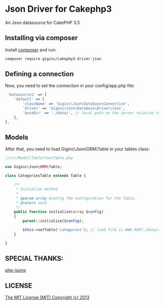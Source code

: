 Json Driver for Cakephp3
========

An Json datasource for CakePHP 3.5

## Installing via composer

Install [composer](http://getcomposer.org) and run:

```bash
composer require giginc/cakephp3-driver-json
```

## Defining a connection
Now, you need to set the connection in your config/app.php file:

```php
 'Datasources' => [
    'default' => [
        'className' => 'Giginc\Json\Database\Connection',
        'driver' => 'Giginc\Json\Database\Driver\Json',
        'baseDir' => './data/', // local path on the server relative to WWW_ROOT
    ],
],
```

## Models
After that, you need to load Giginc\Json\ORM\Table in your tables class:

```php
//src/Model/Table/YourTable.php

use Giginc\Json\ORM\Table;

class CategoriesTable extends Table {

    /**
     * Initialize method
     *
     * @param array $config The configuration for the Table.
     * @return void
     */
    public function initialize(array $config)
    {
        parent::initialize($config);

        $this->setTable('categories'); // load file is WWW_ROOT./data/categories.json
    }

}
```

## SPECIAL THANKS:
[php-jsonq](https://github.com/nahid/jsonq)

## LICENSE

[The MIT License (MIT) Copyright (c) 2013](http://opensource.org/licenses/MIT)
